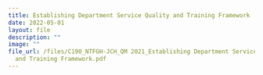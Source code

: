 ```yaml
---
title: Establishing Department Service Quality and Training Framework
date: 2022-05-01
layout: file
description: ""
image: ""
file_url: /files/C190_NTFGH-JCH_QM 2021_Establishing Department Service Quality
  and Training Framework.pdf
---
```

